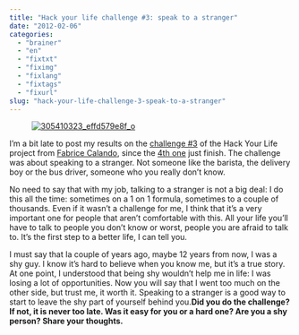 ```yaml
---
title: "Hack your life challenge #3: speak to a stranger"
date: "2012-02-06"
categories: 
  - "brainer"
  - "en"
  - "fixtxt"
  - "fiximg"
  - "fixlang"
  - "fixtags"
  - "fixurl"
slug: "hack-your-life-challenge-3-speak-to-a-stranger"
---
```


<figure>

[](http://fred.dev/content/uploads/2012/02/305410323_effd579e8f_o.jpg)

<figcaption>

[![](images/305410323_effd579e8f_o.jpg "305410323_effd579e8f_o")](http://fred.dev/content/uploads/2012/02/305410323_effd579e8f_o.jpg)

</figcaption>

</figure>

I’m a bit late to post my results on the [challenge #3](https://fabricecalando.com/hack-your-life-project-hello-stranger/) of the Hack Your Life project from [Fabrice Calando](https://fabricecalando.com), since the [4th one](https://fabricecalando.com/hack-your-life-project-do/) just finish. The challenge was about speaking to a stranger. Not someone like the barista, the delivery boy or the bus driver, someone who you really don’t know.

No need to say that with my job, talking to a stranger is not a big deal: I do this all the time: sometimes on a 1 on 1 formula, sometimes to a couple of thousands. Even if it wasn’t a challenge for me, I think that it’s a very important one for people that aren’t comfortable with this. All your life you’ll have to talk to people you don’t know or worst, people you are afraid to talk to. It’s the first step to a better life, I can tell you.

I must say that Ia couple of years ago, maybe 12 years from now, I was a shy guy. I know it’s hard to believe when you know me, but it’s a true story. At one point, I understood that being shy wouldn’t help me in life: I was losing a lot of opportunities. Now you will say that I went too much on the other side, but trust me, it worth it. Speaking to a stranger is a good way to start to leave the shy part of yourself behind you.**Did you do the challenge? If not, it is never too late. Was it easy for you or a hard one? Are you a shy person? Share your thoughts.**
